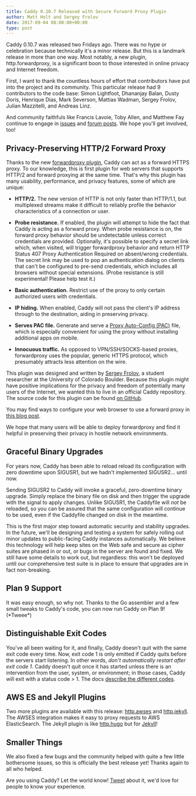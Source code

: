 ```yaml
---
title: Caddy 0.10.7 Released with Secure Forward Proxy Plugin
author: Matt Holt and Sergey Frolov
date: 2017-09-04 08:00:00+00:00
type: post
---
```


Caddy 0.10.7 was released two Fridays ago. There was no hype or celebration because technically it's a minor release. But this is a landmark release in more than one way. Most notably, a new plugin, http.forwardproxy, is a significant boon to those interested in online privacy and Internet freedom.

First, I want to thank the countless hours of effort that contributors have put into the project and its community. This particular release had 9 contributors to the code base: Simon Lightfoot, Dhananjay Balan, Dusty Doris, Henrique Dias, Mark Severson, Mattias Wadman, Sergey Frolov, Julian Mazzitelli, and Andreas Linz.

And community faithfuls like Francis Lavoie, Toby Allen, and Matthew Fay continue to engage in [issues](https://github.com/mholt/caddy/issues) and [forum posts](https://caddy.community). We hope you'll get involved, too!


## Privacy-Preserving HTTP/2 Forward Proxy

Thanks to the new [forwardproxy plugin](/docs/http.forwardproxy), Caddy can act as a forward HTTPS proxy. To our knowledge, this is first plugin for web servers that supports HTTP/2 and forward proxying at the same time. That's why this plugin has many usability, performance, and privacy features, some of which are unique:

- **HTTP/2.** The new version of HTTP is not only faster than HTTP/1.1, but multiplexed streams make it difficult to reliably profile the behavior characteristics of a connection or user.

- **Probe resistance.** If enabled, the plugin will attempt to hide the fact that Caddy is acting as a forward proxy. When probe resistance is on, the forward proxy behavior should be undetectable unless correct credentials are provided. Optionally, it's possible to specify a secret link which, when visited, will trigger forwardproxy behavior and return HTTP Status 407 Proxy Authentication Required on absent/wrong credentials. The secret link may be used to pop an authentication dialog on clients that can't be configured to pre-send credentials, which includes all browsers without special extensions. (Probe resistance is still experimental! Please help test it.)

- **Basic authentication.** Restrict use of the proxy to only certain authorized users with credentials.

- **IP hiding.** When enabled, Caddy will not pass the client's IP address through to the destination, aiding in preserving privacy.

- **Serves PAC file.** Generate and serve a [Proxy Auto-Config (PAC)](https://en.wikipedia.org/wiki/Proxy_auto-config) file, which is especially convenient for using the proxy without installing additional apps on mobile.

- **Innocuous traffic.** As opposed to VPN/SSH/SOCKS-based proxies, forwardproxy uses the popular, generic HTTPS protocol, which presumably attracts less attention on the wire.

This plugin was designed and written by [Sergey Frolov](https://sfrolov.io/), a student researcher at the University of Colorado Boulder. Because this plugin might have positive implications for the privacy and freedom of potentially many users of the Internet, we wanted this to live in an official Caddy repository. The source code for this plugin can be found [on GitHub](https://github.com/caddyserver/forwardproxy).

You may find ways to configure your web browser to use a forward proxy in [this blog post](https://sfrolov.io/2017/08/secure-web-proxy-client-en).

We hope that many users will be able to deploy forwardproxy and find it helpful in preserving their privacy in hostile network environments.


## Graceful Binary Upgrades

For years now, Caddy has been able to reload reload its configuration with zero downtime upon SIGUSR1, but we hadn't implemented SIGUSR2... until now.

Sending SIGUSR2 to Caddy will invoke a graceful, zero-downtime binary upgrade. Simply replace the binary file on disk and then trigger the upgrade with the signal to apply changes. Unlike SIGUSR1, the Caddyfile will *not* be reloaded, so you can be assured that the same configuration will continue to be used, even if the Caddyfile changed on disk in the meantime.

This is the first major step toward automatic security and stability upgrades. In the future, we'll be designing and testing a system for safely rolling out minor updates to public-facing Caddy instances automatically. We believe this technology will help keep sites on the Web safe and secure as cipher suites are phased in or out, or bugs in the server are found and fixed. We still have some details to work out, but regardless: this won't be deployed until our comprehensive test suite is in place to ensure that upgrades are in fact non-breaking.


## Plan 9 Support

It was easy enough, so why not. Thanks to the Go assembler and a few small tweaks to Caddy's code, you can now run Caddy on Plan 9! (\*Tweee\*)


## Distinguishable Exit Codes

You've all been waiting for it, and finally, Caddy doesn't quit with the same exit code every time. Now, exit code 1 is only emitted if Caddy quits before the servers start listening. In other words, _don't automatically restart after exit code 1_. Caddy doesn't quit once it has started unless there is an intervention from the user, system, or environment; in those cases, Caddy will exit with a status code &gt; 1. The docs [describe the different codes](/docs/cli#exit-codes).


## AWS ES and Jekyll Plugins

Two more plugins are available with this release: [http.awses](/docs/http.awses) and [http.jekyll](/docs/http.jekyll). The AWSES integration makes it easy to proxy requests to AWS ElasticSearch. The Jekyll plugin is like [http.hugo](/docs/http.hugo) but for [Jekyll](https://jekyllrb.com/)!

## Smaller Things

We also fixed a few bugs and the community helped with quite a few little bothersome issues, so this is officially the best release yet! Thanks again to all who helped.

Are you using Caddy? Let the world know! [Tweet](https://twitter.com/caddyserver) about it, we'd love for people to know your experience.
